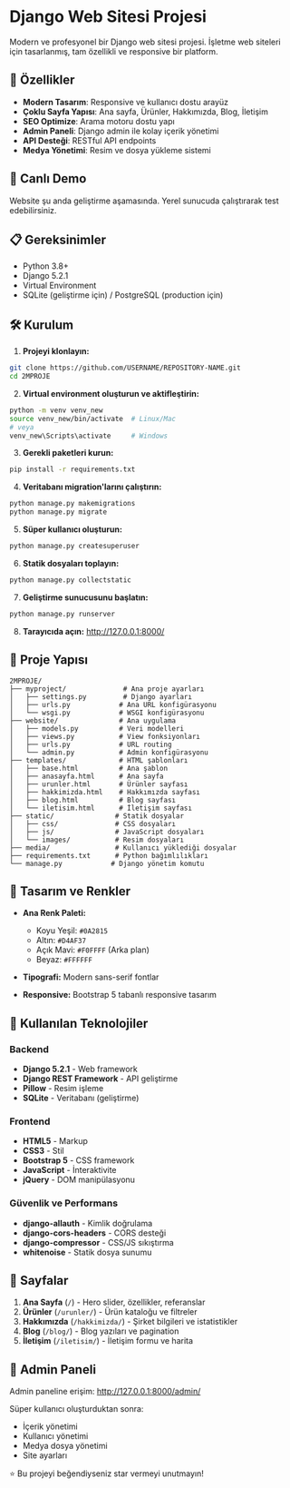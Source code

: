 # Django Web Sitesi Projesi

Modern ve profesyonel bir Django web sitesi projesi. İşletme web siteleri için tasarlanmış, tam özellikli ve responsive bir platform.

## 🌟 Özellikler

- **Modern Tasarım**: Responsive ve kullanıcı dostu arayüz
- **Çoklu Sayfa Yapısı**: Ana sayfa, Ürünler, Hakkımızda, Blog, İletişim
- **SEO Optimize**: Arama motoru dostu yapı
- **Admin Paneli**: Django admin ile kolay içerik yönetimi
- **API Desteği**: RESTful API endpoints
- **Medya Yönetimi**: Resim ve dosya yükleme sistemi

## 🚀 Canlı Demo

Website şu anda geliştirme aşamasında. Yerel sunucuda çalıştırarak test edebilirsiniz.

## 📋 Gereksinimler

- Python 3.8+
- Django 5.2.1
- Virtual Environment
- SQLite (geliştirme için) / PostgreSQL (production için)

## 🛠️ Kurulum

1. **Projeyi klonlayın:**
```bash
git clone https://github.com/USERNAME/REPOSITORY-NAME.git
cd 2MPROJE
```

2. **Virtual environment oluşturun ve aktifleştirin:**
```bash
python -m venv venv_new
source venv_new/bin/activate  # Linux/Mac
# veya
venv_new\Scripts\activate     # Windows
```

3. **Gerekli paketleri kurun:**
```bash
pip install -r requirements.txt
```

4. **Veritabanı migration'larını çalıştırın:**
```bash
python manage.py makemigrations
python manage.py migrate
```

5. **Süper kullanıcı oluşturun:**
```bash
python manage.py createsuperuser
```

6. **Statik dosyaları toplayın:**
```bash
python manage.py collectstatic
```

7. **Geliştirme sunucusunu başlatın:**
```bash
python manage.py runserver
```

8. **Tarayıcıda açın:** http://127.0.0.1:8000/

## 📁 Proje Yapısı

```
2MPROJE/
├── myproject/              # Ana proje ayarları
│   ├── settings.py         # Django ayarları
│   ├── urls.py            # Ana URL konfigürasyonu
│   └── wsgi.py            # WSGI konfigürasyonu
├── website/               # Ana uygulama
│   ├── models.py          # Veri modelleri
│   ├── views.py           # View fonksiyonları
│   ├── urls.py            # URL routing
│   └── admin.py           # Admin konfigürasyonu
├── templates/             # HTML şablonları
│   ├── base.html          # Ana şablon
│   ├── anasayfa.html      # Ana sayfa
│   ├── urunler.html       # Ürünler sayfası
│   ├── hakkimizda.html    # Hakkımızda sayfası
│   ├── blog.html          # Blog sayfası
│   └── iletisim.html      # İletişim sayfası
├── static/               # Statik dosyalar
│   ├── css/              # CSS dosyaları
│   ├── js/               # JavaScript dosyaları
│   └── images/           # Resim dosyaları
├── media/                # Kullanıcı yüklediği dosyalar
├── requirements.txt      # Python bağımlılıkları
└── manage.py            # Django yönetim komutu
```

## 🎨 Tasarım ve Renkler

- **Ana Renk Paleti:**
  - Koyu Yeşil: `#0A2815`
  - Altın: `#D4AF37`
  - Açık Mavi: `#F0FFFF` (Arka plan)
  - Beyaz: `#FFFFFF`

- **Tipografi:** Modern sans-serif fontlar
- **Responsive:** Bootstrap 5 tabanlı responsive tasarım

## 🔧 Kullanılan Teknolojiler

### Backend
- **Django 5.2.1** - Web framework
- **Django REST Framework** - API geliştirme
- **Pillow** - Resim işleme
- **SQLite** - Veritabanı (geliştirme)

### Frontend
- **HTML5** - Markup
- **CSS3** - Stil
- **Bootstrap 5** - CSS framework
- **JavaScript** - İnteraktivite
- **jQuery** - DOM manipülasyonu

### Güvenlik ve Performans
- **django-allauth** - Kimlik doğrulama
- **django-cors-headers** - CORS desteği
- **django-compressor** - CSS/JS sıkıştırma
- **whitenoise** - Statik dosya sunumu

## 📱 Sayfalar

1. **Ana Sayfa** (`/`) - Hero slider, özellikler, referanslar
2. **Ürünler** (`/urunler/`) - Ürün kataloğu ve filtreler
3. **Hakkımızda** (`/hakkimizda/`) - Şirket bilgileri ve istatistikler
4. **Blog** (`/blog/`) - Blog yazıları ve pagination
5. **İletişim** (`/iletisim/`) - İletişim formu ve harita

## 🔑 Admin Paneli

Admin paneline erişim: http://127.0.0.1:8000/admin/

Süper kullanıcı oluşturduktan sonra:
- İçerik yönetimi
- Kullanıcı yönetimi
- Medya dosya yönetimi
- Site ayarları

⭐ Bu projeyi beğendiyseniz star vermeyi unutmayın! 
